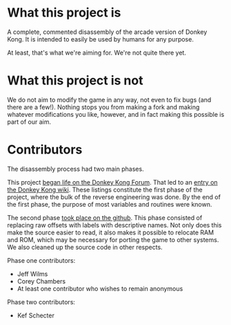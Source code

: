 # What this project is
A complete, commented disassembly of the arcade version of Donkey Kong. It is intended to easily be used by humans for any purpose.

At least, that's what we're aiming for. We're not quite there yet.


# What this project is not
We do not aim to modify the game in any way, not even to fix bugs (and there are a few!). Nothing stops you from making a fork and making whatever modifications you like, however, and in fact making this possible is part of our aim.


# Contributors
The disassembly process had two main phases.

This project [began life on the Donkey Kong Forum](http://donkeykongforum.com/index.php?topic=383.0). That led to an [entry on the Donkey Kong wiki](http://wiki.donkeykonggenius.com/Donkey_Kong_Code). These listings constitute the first phase of the project, where the bulk of the reverse engineering was done. By the end of the first phase, the purpose of most variables and routines were known.

The second phase [took place on the github](http://www.github.com/furrykef/dkdasm). This phase consisted of replacing raw offsets with labels with descriptive names. Not only does this make the source easier to read, it also makes it possible to relocate RAM and ROM, which may be necessary for porting the game to other systems. We also cleaned up the source code in other respects.

Phase one contributors:
* Jeff Wilms
* Corey Chambers
* At least one contributor who wishes to remain anonymous

Phase two contributors:
* Kef Schecter
